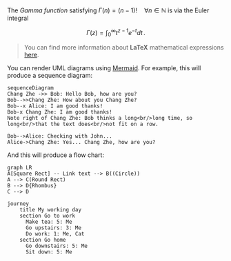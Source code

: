 The *Gamma function* satisfying $\Gamma(n) = (n-1)!\quad\forall n\in\mathbb N$ is via the Euler integral

$$
\Gamma(z) = \int_0^\infty t^{z-1}e^{-t}dt\,.
$$

> You can find more information about **LaTeX** mathematical expressions [here](http://meta.math.stackexchange.com/questions/5020/mathjax-basic-tutorial-and-quick-reference).


You can render UML diagrams using [Mermaid](https://mermaidjs.github.io/). For example, this will produce a sequence diagram:

```mermaid
sequenceDiagram
Chang Zhe ->> Bob: Hello Bob, how are you?
Bob-->>Chang Zhe: How about you Chang Zhe?
Bob--x Alice: I am good thanks!
Bob-x Chang Zhe: I am good thanks!
Note right of Chang Zhe: Bob thinks a long<br/>long time, so long<br/>that the text does<br/>not fit on a row.

Bob-->Alice: Checking with John...
Alice->Chang Zhe: Yes... Chang Zhe, how are you?
```

And this will produce a flow chart:

```mermaid
graph LR
A[Square Rect] -- Link text --> B((Circle))
A --> C(Round Rect)
B --> D{Rhombus}
C --> D

journey
    title My working day
    section Go to work
      Make tea: 5: Me
      Go upstairs: 3: Me
      Do work: 1: Me, Cat
    section Go home
      Go downstairs: 5: Me
      Sit down: 5: Me
